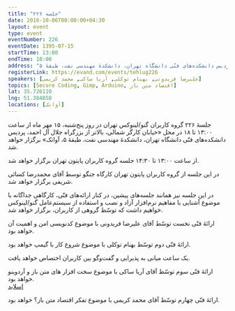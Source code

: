 ```yaml
---
title: "جلسه ۲۲۶"
date: 2016-10-06T00:00:00+04:30
layout: event
type: event
eventNumber: 226
eventDate: 1395-07-15
startTime: 13:00
endTime: 18:00
address: "خیابان کارگر شمالی، بالاتر از بزرگراه جلال آل‌احمد، پردیس دانشکده‌های فنّی دانشگاه تهران، دانشکدهٔ مهندسی نفت، طبقهٔ ۵"
registerLink: https://evand.com/events/tehlug226
speakers: [علیرضا فریدونی, بهنام توکلی, آریا ساکی, محمد کریمی]
topics: [Secure Coding, Gimp, Arduino, اقتصاد متن باز]
lat: 35.726110
lng: 51.384858
locations: [آواتک]
---
```

جلسهٔ ۲۲۶ گروه کاربران گنو/لینوکس تهران در روز پنج‌شنبه، ۱۵ مهر ماه از ساعت ۱۳:۰۰ تا ۱۸ در محل «خیابان کارگر شمالی، بالاتر از بزرگراه جلال آل احمد، پردیس دانشکده‌های فنّی دانشگاه تهران، دانشکدهٔ مهندسی نفت، طبقهٔ ۵، آواتک» برگزار خواهد شد.

از ساعت ۱۳:۰۰ تا ۱۴:۳۰ جلسه گروه کاربران پایتون تهران برگزار خواهد شد.

در این جلسه از گروه کاربران پایتون تهران کارگاه جنگو توسط آقای محمدرضا کسائی شریفی برگزار خواهد شد.

در این جلسه نیز همانند جلسه‌‌های پیشین، در کنار ارائه‌های فنّی، کارگاهی جداگانه با موضوع آشنایی با مفاهیم نرم‌افزار آزاد و نصب و استفاده از سیستم‌عامل گنو/لینوکس خواهیم داشت که توسّط گروهی از کاربران، برگزار خواهد شد.

ارائهٔ فنّی نخست توسّط آقای علیرضا فریدونی با موضوع کدنویسی امن و اهمیت آن خواهد بود.

ارائهٔ فنّی دوم توسّط بهنام توکلی با موضوع شروع کار با گیمپ خواهد بود.

یک ساعت میانی به پذیرایی و گفت‌و‌گو بین کاربران اختصاص خواهد یافت.

ارائهٔ فنّی سوم توسّط آقای آریا ساکی با موضوع سخت افزار های متن باز و آردوینو خواهد بود.  
[اسلاید](/events/presentations/226/arduino_and_open_hardware.odp)  

ارائهٔ فنّی چهارم توسّط آقای محمد کریمی با موضوع تفکر اقتصاد متن باز؟ خواهد بود.
